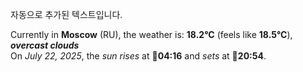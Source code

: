 
자동으로 추가된 텍스트입니다.

<!--START_SECTION:weather:moscow-->
Currently in **Moscow** (RU), the weather is: **18.2°C** (feels like **18.5°C**), ***overcast clouds***<br/>
On *July 22, 2025*, the *sun rises* at 🌅**04:16** and *sets* at 🌇**20:54**.
<!--END_SECTION:weather-->
